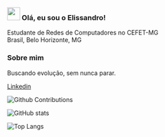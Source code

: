 ### <img src="https://media.giphy.com/media/hvRJCLFzcasrR4ia7z/giphy.gif" width="30px"> Olá, eu sou o Elissandro!

Estudante de Redes de Computadores no CEFET-MG <br>
Brasil, Belo Horizonte, MG

### Sobre mim

Buscando evolução, sem nunca parar.

[Linkedin](https://www.linkedin.com/in/elissandro-caetano-7919861a2/)

![Github Contributions](https://github-readme-streak-stats.herokuapp.com/?user=elissandro13)

![GitHub stats](https://github-readme-stats.vercel.app/api?username=elissandro13&show_icons=true&theme=buefy)

![Top Langs](https://github-readme-stats.vercel.app/api/top-langs/?username=elissandro13&theme=vue)
